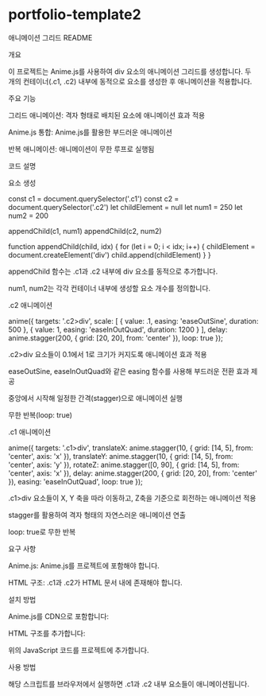 # portfolio-template2
애니메이션 그리드 README

개요

이 프로젝트는 Anime.js를 사용하여 div 요소의 애니메이션 그리드를 생성합니다. 두 개의 컨테이너(.c1, .c2) 내부에 동적으로 요소를 생성한 후 애니메이션을 적용합니다.

주요 기능

그리드 애니메이션: 격자 형태로 배치된 요소에 애니메이션 효과 적용

Anime.js 통합: Anime.js를 활용한 부드러운 애니메이션

반복 애니메이션: 애니메이션이 무한 루프로 실행됨

코드 설명

요소 생성

const c1 = document.querySelector('.c1')
const c2 = document.querySelector('.c2')
let childElement = null
let num1 = 250
let num2 = 200

appendChild(c1, num1)
appendChild(c2, num2)

function appendChild(child, idx) {
    for (let i = 0; i < idx; i++) {
        childElement = document.createElement('div')
        child.append(childElement)
    }
}

appendChild 함수는 .c1과 .c2 내부에 div 요소를 동적으로 추가합니다.

num1, num2는 각각 컨테이너 내부에 생성할 요소 개수를 정의합니다.

.c2 애니메이션

anime({
    targets: '.c2>div',
    scale: [
        { value: .1, easing: 'easeOutSine', duration: 500 },
        { value: 1, easing: 'easeInOutQuad', duration: 1200 }
    ],
    delay: anime.stagger(200, { grid: [20, 20], from: 'center' }),
    loop: true
});

.c2>div 요소들이 0.1에서 1로 크기가 커지도록 애니메이션 효과 적용

easeOutSine, easeInOutQuad와 같은 easing 함수를 사용해 부드러운 전환 효과 제공

중앙에서 시작해 일정한 간격(stagger)으로 애니메이션 실행

무한 반복(loop: true)

.c1 애니메이션

anime({
    targets: '.c1>div',
    translateX: anime.stagger(10, { grid: [14, 5], from: 'center', axis: 'x' }),
    translateY: anime.stagger(10, { grid: [14, 5], from: 'center', axis: 'y' }),
    rotateZ: anime.stagger([0, 90], { grid: [14, 5], from: 'center', axis: 'x' }),
    delay: anime.stagger(200, { grid: [20, 20], from: 'center' }),
    easing: 'easeInOutQuad',
    loop: true
});

.c1>div 요소들이 X, Y 축을 따라 이동하고, Z축을 기준으로 회전하는 애니메이션 적용

stagger를 활용하여 격자 형태의 자연스러운 애니메이션 연출

loop: true로 무한 반복

요구 사항

Anime.js: Anime.js를 프로젝트에 포함해야 합니다.

HTML 구조: .c1과 .c2가 HTML 문서 내에 존재해야 합니다.

설치 방법

Anime.js를 CDN으로 포함합니다:

<script src="https://cdnjs.cloudflare.com/ajax/libs/animejs/3.2.1/anime.min.js"></script>

HTML 구조를 추가합니다:

<div class="c1"></div>
<div class="c2"></div>

위의 JavaScript 코드를 프로젝트에 추가합니다.

사용 방법

해당 스크립트를 브라우저에서 실행하면 .c1과 .c2 내부 요소들이 애니메이션됩니다.
